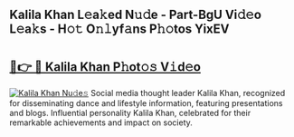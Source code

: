 ## Kalila Khan L𝚎a𝚔ed N𝚞𝚍e - Part-BgU Vi𝚍𝚎o L𝚎a𝚔s - H𝚘𝚝 O𝚗𝚕yf𝚊ns P𝚑𝚘tos YixEV

# <h2><a href="http://kfeszr.oniu.top/?m=Kalila+Khan">🔗👉 🔴 Kalila Khan P𝚑ot𝚘𝚜 V𝚒d𝚎o</a></h2>

[![Kalila Khan Nu𝚍e𝚜](https://i.imgur.com/0qMVB7G.gif)](http://kfeszr.oniu.top/?m=Kalila+Khan)
Social media thought leader Kalila Khan, recognized for disseminating dance and lifestyle information, featuring presentations and blogs. Influential personality Kalila Khan, celebrated for their remarkable achievements and impact on society.  
